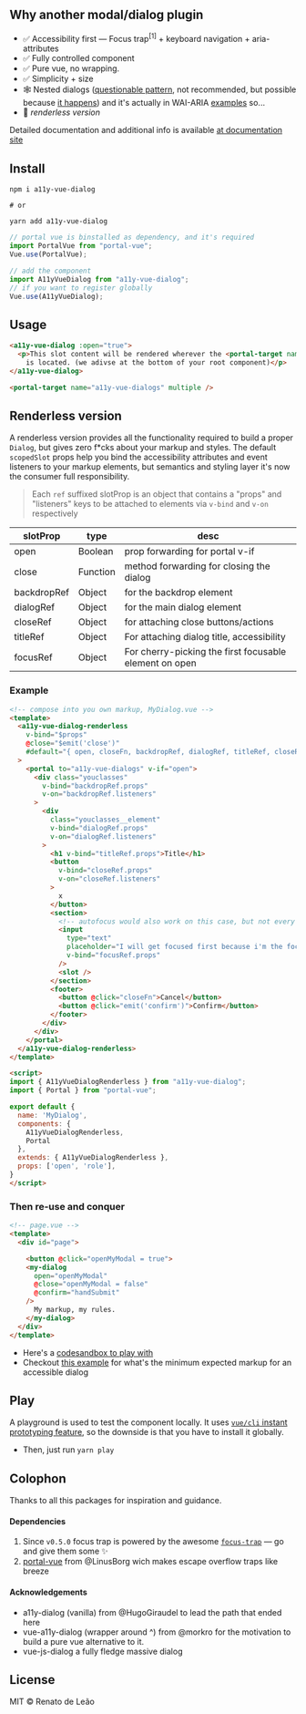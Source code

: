 ## Why another modal/dialog plugin

- ✅ Accessibility first — Focus trap<sup>[1]</sup> + keyboard navigation + aria-attributes
- ✅ Fully controlled component
- ✅ Pure vue, no wrapping.
- ✅ Simplicity + size
- 🕸 Nested dialogs ([questionable pattern](https://github.com/edenspiekermann/a11y-dialog#nested-dialogs), not recommended, but possible because [it happens](https://cl.ly/be43f69393f7)) and it's actually in WAI-ARIA [examples](https://www.w3.org/TR/wai-aria-practices-1.1/examples/dialog-modal/dialog.html) so...
- 🚧 _renderless version_

Detailed documentation and additional info is available [at documentation site](https://renatodeleao.github.io/a11y-vue-dialog/)

## Install

```
npm i a11y-vue-dialog

# or

yarn add a11y-vue-dialog
```

```js
// portal vue is binstalled as dependency, and it's required
import PortalVue from "portal-vue";
Vue.use(PortalVue);

// add the component
import A11yVueDialog from "a11y-vue-dialog";
// if you want to register globally
Vue.use(A11yVueDialog);
```

## Usage

```html
<a11y-vue-dialog :open="true">
  <p>This slot content will be rendered wherever the <portal-target name="a11y-vue-dialogs">
    is located. (we adivse at the bottom of your root component)</p>
</a11y-vue-dialog>
```

```html
<portal-target name="a11y-vue-dialogs" multiple />
```

## Renderless version
A renderless version provides all the functionality required to build a proper `Dialog`, but gives zero f*cks about your markup and styles. The default `scopedSlot` props help you bind the accessibility attributes and event listeners to your markup elements, but semantics and styling layer it's now the consumer full responsibility.

> Each `ref` suffixed slotProp is an object that contains a "props" and "listeners" keys to be attached to elements via `v-bind` and `v-on` respectively

| slotProp    | type     | desc
| ------------| -------- | ---- |
| open        | Boolean  | prop forwarding for portal v-if   
| close       | Function | method forwarding for closing the dialog   
| backdropRef | Object   | for the backdrop element
| dialogRef   | Object   | for the main dialog element
| closeRef    | Object   | for attaching close buttons/actions
| titleRef    | Object   | For attaching dialog title, accessibility 
| focusRef    | Object   | For cherry-picking the first focusable element on open

### Example
```html
<!-- compose into you own markup, MyDialog.vue -->
<template>
  <a11y-vue-dialog-renderless 
    v-bind="$props"
    @close="$emit('close')"
    #default="{ open, closeFn, backdropRef, dialogRef, titleRef, closeRef, focusRef }"
  >
    <portal to="a11y-vue-dialogs" v-if="open">
      <div class="youclasses" 
        v-bind="backdropRef.props" 
        v-on="backdropRef.listeners"
      >
        <div 
          class="youclasses__element" 
          v-bind="dialogRef.props" 
          v-on="dialogRef.listeners"
        >
          <h1 v-bind="titleRef.props">Title</h1> 
          <button 
            v-bind="closeRef.props" 
            v-on="closeRef.listeners"
          >
            x
          </button>
          <section>
            <!-- autofocus would also work on this case, but not every focusable element supports it -->
            <input 
              type="text" 
              placeholder="I will get focused first because i'm the focus ref" 
              v-bind="focusRef.props"
            />
            <slot />
          </section>
          <footer>
            <button @click="closeFn">Cancel</button>
            <button @click="emit('confirm')">Confirm</button>
          </footer>
        </div>
      </div>
    </portal>
  </a11y-vue-dialog-renderless>
</template>

<script>
import { A11yVueDialogRenderless } from "a11y-vue-dialog";
import { Portal } from "portal-vue";

export default {
  name: 'MyDialog',
  components: {
    A11yVueDialogRenderless,
    Portal
  },
  extends: { A11yVueDialogRenderless },
  props: ['open', 'role'],
}
</script>
```

### Then re-use and conquer

```html
<!-- page.vue -->
<template>
  <div id="page">

    <button @click="openMyModal = true">
    <my-dialog
      open="openMyModal" 
      @close="openMyModal = false" 
      @confirm="handSubmit"
    />
      My markup, my rules.
    </my-dialog>
  </div>
</template>
```

- Here's a [codesandbox to play with](https://codesandbox.io/s/renderless-a11y-vue-dialog-q5lqk?file=/src/components/DialogConfirm.vue)
- Checkout [this example](https://github.com/edenspiekermann/a11y-dialog#expected-dom-structure) for what's the minimum expected markup for an accessible dialog

## Play

A playground is used to test the component locally. It uses [`vue/cli` instant prototyping feature](https://cli.vuejs.org/guide/prototyping.html), so the downside is that you have to install it globally. 

- Then, just run `yarn play` 

## Colophon
Thanks to all this packages for inspiration and guidance.

#### Dependencies

1. Since `v0.5.0` focus trap is powered by the awesome [`focus-trap`](https://github.com/focus-trap/focus-trap) — go and give them some ✨
1. [portal-vue](https://github.com/LinusBorg/portal-vue/) from @LinusBorg wich makes escape overflow traps like breeze

#### Acknowledgements
- a11y-dialog (vanilla) from @HugoGiraudel to lead the path that ended here
- vue-a11y-dialog (wrapper around ^) from @morkro for the motivation to build a pure vue alternative to it.
- vue-js-dialog a fully fledge massive dialog


## License
MIT © Renato de Leão